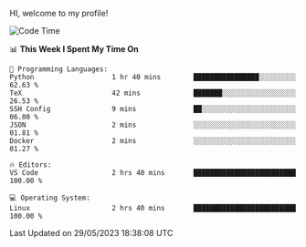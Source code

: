 HI, welcome to my profile!
<!--START_SECTION:waka-->
![Code Time](http://img.shields.io/badge/Code%20Time-848%20hrs%207%20mins-blue)

📊 **This Week I Spent My Time On** 

```text
💬 Programming Languages: 
Python                   1 hr 40 mins        ████████████████░░░░░░░░░   62.63 % 
TeX                      42 mins             ███████░░░░░░░░░░░░░░░░░░   26.53 % 
SSH Config               9 mins              ██░░░░░░░░░░░░░░░░░░░░░░░   06.00 % 
JSON                     2 mins              ░░░░░░░░░░░░░░░░░░░░░░░░░   01.81 % 
Docker                   2 mins              ░░░░░░░░░░░░░░░░░░░░░░░░░   01.27 % 

🔥 Editors: 
VS Code                  2 hrs 40 mins       █████████████████████████   100.00 % 

💻 Operating System: 
Linux                    2 hrs 40 mins       █████████████████████████   100.00 % 
```


 Last Updated on 29/05/2023 18:38:08 UTC
<!--END_SECTION:waka-->
